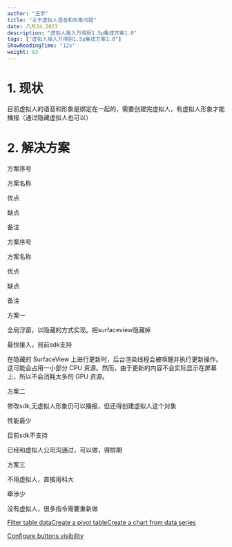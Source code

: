 ```yaml
---
author: "王宇"
title: "关于虚拟人语音和形象问题"
date: 八月24,2023
description: "虚拟人接入万得厨1.5p集成方案1.0"
tags: ["虚拟人接入万得厨1.5p集成方案1.0"]
ShowReadingTime: "12s"
weight: 83
---
```

1\. 现状
======

目前虚拟人的语音和形象是绑定在一起的，需要创建完虚拟人，有虚拟人形象才能播报（通过隐藏虚拟人也可以）

  

2\. 解决方案
========

方案序号

方案名称

优点

缺点

备注

方案序号

方案名称

优点

缺点

备注

方案一

全局浮窗，以隐藏的方式实现。把surfaceview隐藏掉

最快接入，目前sdk支持

在隐藏的 SurfaceView 上进行更新时，后台渲染线程会被唤醒并执行更新操作。这可能会占用一小部分 CPU 资源。然而，由于更新的内容不会实际显示在屏幕上，所以不会消耗太多的 GPU 资源。

  

方案二

修改sdk,无虚拟人形象仍可以播报，但还得创建虚拟人这个对象

性能最少

目前sdk不支持

已经和虚拟人公司沟通过，可以做，得排期

方案三

不用虚拟人，直接用科大

牵涉少

没有虚拟人，很多指令需要重新做

  

[Filter table data](#)[Create a pivot table](#)[Create a chart from data series](#)

[Configure buttons visibility](/users/tfac-settings.action)